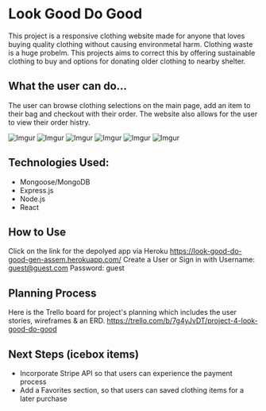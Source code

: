 # Look Good Do Good

This project is a responsive clothing website made for anyone that loves buying quality clothing without causing environmetal harm. Clothing waste is a huge probelm. This projects aims to correct this by offering sustainable clothing to buy and options for donating older clothing to nearby shelter.

## What the user can do...
The user can browse clothing selections on the main page, add an item to their bag and checkout with their order. The website also allows for the user to view their order histry. 

![Imgur](https://i.imgur.com/7Kqs1pu.png)
![Imgur](https://i.imgur.com/Ok4rBA6.png)
![Imgur](https://i.imgur.com/zOtPGUl.png)
![Imgur](https://i.imgur.com/yB3WXOP.png)
![Imgur](https://i.imgur.com/DPUCBLV.png)
![Imgur](https://i.imgur.com/q2tEIWT.png)

## Technologies Used:

* Mongoose/MongoDB
* Express.js
* Node.js
* React

## How to Use
Click on the link for the depolyed app via Heroku https://look-good-do-good-gen-assem.herokuapp.com/
Create a User or Sign in with Username: guest@guest.com  Password: guest

## Planning Process
Here is the Trello board for project's planning which includes the user stories, wireframes & an ERD.
https://trello.com/b/7g4yJvDT/project-4-look-good-do-good

## Next Steps (icebox items)
* Incorporate Stripe API so that users can experience the payment process
* Add a Favorites section, so that users can saved clothing items for a later purchase


